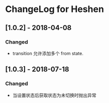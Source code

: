 # ChangeLog for Heshen

## [1.0.2] - 2018-04-08
### Changed
- transition 允许添加多个 from state.

## [1.0.3] - 2018-07-18
### Changed
- 当设置状态后获取状态为未切换时抛出异常